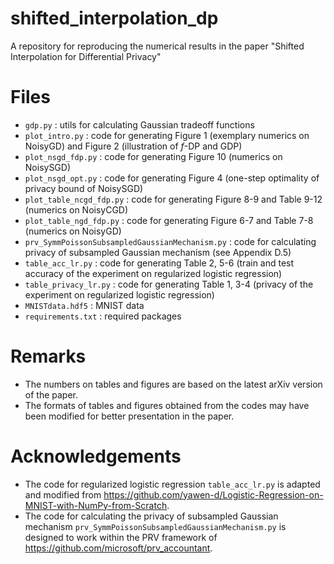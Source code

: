 # shifted_interpolation_dp
A repository for reproducing the numerical results in the paper "Shifted Interpolation for Differential Privacy"

# Files
+ ` gdp.py ` : utils for calculating Gaussian tradeoff functions
+ ` plot_intro.py ` : code for generating Figure 1 (exemplary numerics on NoisyGD) and Figure 2 (illustration of $f$-DP and GDP)
+ ` plot_nsgd_fdp.py ` : code for generating Figure 10 (numerics on NoisySGD)
+ ` plot_nsgd_opt.py ` : code for generating Figure 4 (one-step optimality of privacy bound of NoisySGD)
+ ` plot_table_ncgd_fdp.py ` : code for generating Figure 8-9 and Table 9-12 (numerics on NoisyCGD)
+ ` plot_table_ngd_fdp.py ` : code for generating Figure 6-7 and Table 7-8 (numerics on NoisyGD)
+ ` prv_SymmPoissonSubsampledGaussianMechanism.py ` : code for calculating privacy of subsampled Gaussian mechanism (see Appendix D.5)
+ ` table_acc_lr.py ` : code for generating Table 2, 5-6 (train and test accuracy of the experiment on regularized logistic regression)
+ ` table_privacy_lr.py ` : code for generating Table 1, 3-4 (privacy of the experiment on regularized logistic regression)
+ ` MNISTdata.hdf5 ` : MNIST data
+ ` requirements.txt ` : required packages

# Remarks
+ The numbers on tables and figures are based on the latest arXiv version of the paper.
+ The formats of tables and figures obtained from the codes may have been modified for better presentation in the paper.

# Acknowledgements
+ The code for regularized logistic regression ` table_acc_lr.py ` is adapted and modified from https://github.com/yawen-d/Logistic-Regression-on-MNIST-with-NumPy-from-Scratch.
+ The code for calculating the privacy of subsampled Gaussian mechanism ` prv_SymmPoissonSubsampledGaussianMechanism.py ` is designed to work within the PRV framework of https://github.com/microsoft/prv_accountant.
